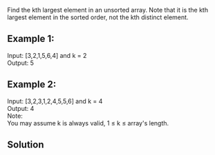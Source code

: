 Find the kth largest element in an unsorted array. Note that it is the kth largest element in the sorted order, not the kth distinct element.

## Example 1:
Input: [3,2,1,5,6,4] and k = 2   
Output: 5   

## Example 2:
Input: [3,2,3,1,2,4,5,5,6] and k = 4   
Output: 4   
Note:    
You may assume k is always valid, 1 ≤ k ≤ array's length.   


## Solution
```java

```
